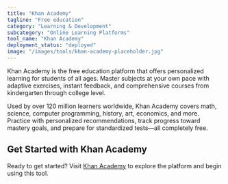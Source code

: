 ```yaml
---
title: "Khan Academy"
tagline: "Free education"
category: "Learning & Development"
subcategory: "Online Learning Platforms"
tool_name: "Khan Academy"
deployment_status: "deployed"
image: "/images/tools/khan-academy-placeholder.jpg"
---
```

Khan Academy is the free education platform that offers personalized learning for students of all ages. Master subjects at your own pace with adaptive exercises, instant feedback, and comprehensive courses from kindergarten through college level.

Used by over 120 million learners worldwide, Khan Academy covers math, science, computer programming, history, art, economics, and more. Practice with personalized recommendations, track progress toward mastery goals, and prepare for standardized tests—all completely free.
## Get Started with Khan Academy

Ready to get started? Visit [Khan Academy](https://khanacademy.com) to explore the platform and begin using this tool.
